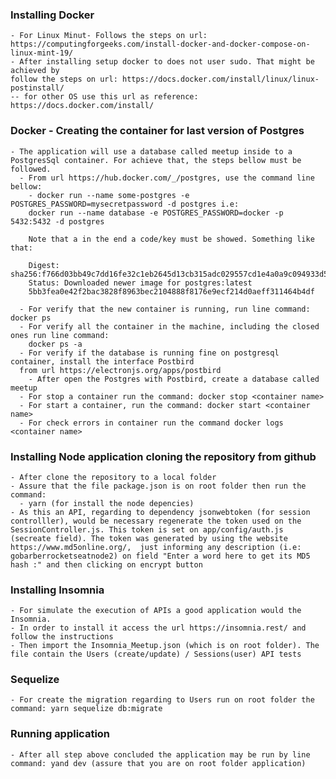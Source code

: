 ### Installing Docker

    - For Linux Minut- Follows the steps on url: https://computingforgeeks.com/install-docker-and-docker-compose-on-linux-mint-19/
    - After installing setup docker to does not user sudo. That might be achieved by
    follow the steps on url: https://docs.docker.com/install/linux/linux-postinstall/
    -- for other OS use this url as reference: https://docs.docker.com/install/

### Docker - Creating the container for last version of Postgres

    - The application will use a database called meetup inside to a PostgresSql container. For achieve that, the steps bellow must be followed.
      - From url https://hub.docker.com/_/postgres, use the command line bellow:
        - docker run --name some-postgres -e POSTGRES_PASSWORD=mysecretpassword -d postgres i.e:
        docker run --name database -e POSTGRES_PASSWORD=docker -p 5432:5432 -d postgres

        Note that a in the end a code/key must be showed. Something like that:

        Digest: sha256:f766d03bb49c7dd16fe32c1eb2645d13cb315adc029557cd1e4a0a9c094933d5
        Status: Downloaded newer image for postgres:latest
        5bb3fea0e42f2bac3828f8963bec2104888f8176e9ecf214d0aeff311464b4df

      - For verify that the new container is running, run line command: docker ps
      - For verify all the container in the machine, including the closed ones run line command:
        docker ps -a
      - For verify if the database is running fine on postgresql container, install the interface Postbird
      from url https://electronjs.org/apps/postbird
        - After open the Postgres with Postbird, create a database called meetup
      - For stop a container run the command: docker stop <container name>
      - For start a container, run the command: docker start <container name>
      - For check errors in container run the command docker logs <container name>

### Installing Node application cloning the repository from github

    - After clone the repository to a local folder
    - Assure that the file package.json is on root folder then run the command:
      - yarn (for install the node depencies)
    - As this an API, regarding to dependency jsonwebtoken (for session controlller), would be necessary regenerate the token used on the SessionController.js. This token is set on app/config/auth.js (secreate field). The token was generated by using the website https://www.md5online.org/,  just informing any description (i.e: gobarberrocketseatnode2) on field "Enter a word here to get its MD5 hash :" and then clicking on encrypt button


### Installing Insomnia

    - For simulate the execution of APIs a good application would the Insomnia.
    - In order to install it access the url https://insomnia.rest/ and follow the instructions
    - Then import the Insomnia_Meetup.json (which is on root folder). The file contain the Users (create/update) / Sessions(user) API tests

### Sequelize

    - For create the migration regarding to Users run on root folder the command: yarn sequelize db:migrate

### Running application

    - After all step above concluded the application may be run by line command: yand dev (assure that you are on root folder application)














